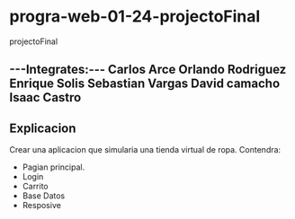 # progra-web-01-24-projectoFinal
 projectoFinal

---Integrates:---
Carlos Arce
Orlando Rodriguez
Enrique Solis
Sebastian Vargas
David camacho 
Isaac Castro
----------------
Explicacion 
----------------

Crear una aplicacion que simularia una tienda virtual de ropa.
 Contendra: 
 - Pagian principal.
 - Login 
 - Carrito
 - Base Datos 
 - Resposive
 
